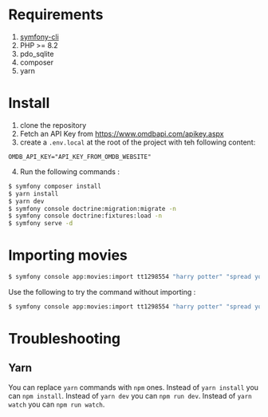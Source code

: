 Requirements
============

1. [symfony-cli](https://symfony.com/download)
2. PHP >= 8.2
3. pdo_sqlite
4. composer
5. yarn

Install
=======

1. clone the repository
2. Fetch an API Key from https://www.omdbapi.com/apikey.aspx
3. create a `.env.local` at the root of the project with teh following content:
```dotenv
OMDB_API_KEY="API_KEY_FROM_OMDB_WEBSITE"
```
4. Run the following commands :

```bash
$ symfony composer install
$ yarn install
$ yarn dev
$ symfony console doctrine:migration:migrate -n
$ symfony console doctrine:fixtures:load -n
$ symfony serve -d
```

Importing movies
================

```bash
$ symfony console app:movies:import tt1298554 "harry potter" "spread your wings" "Hidden Figures" "my lady" tt123456
```

Use the following to try the command without importing :
```bash
$ symfony console app:movies:import tt1298554 "harry potter" "spread your wings" "Hidden Figures" "my lady" tt123456 --dry-run
```

Troubleshooting
===============

Yarn
----

You can replace `yarn` commands with `npm` ones.
Instead of `yarn install` you can `npm install`.
Instead of `yarn dev` you can `npm run dev`.
Instead of `yarn watch` you can `npm run watch`.
